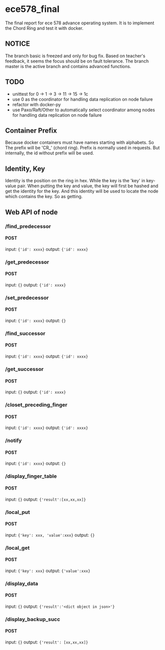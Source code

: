 # ece578_final
The final report for ece 578 advance operating system.
It is to implement the Chord Ring and test it with docker.

## NOTICE
The branch basic is freezed and only for bug fix. Based on teacher's feedback, it seems the focus should be on fault tolerance.
The branch master is the active branch and contains advanced functions.

## TODO
- unittest for 0 -> 1 -> 3 -> 11 -> 15 -> 1c
- use 0 as the coordinator for handling data replication on node failure
- refactor with docker-py
- use Paxo/Raft/Other to automatically select coordinator among nodes for handling data replication on node failure

## Container Prefix
Because docker containers must have names starting with alphabets. So The prefix will be 'CR_' (chord ring).
Prefix is normally used in requests. But internally, the id without prefix will be used.

## Identity, Key
Identity is the position on the ring in hex. While the key is the 'key' in key-value pair.
When putting the key and value, the key will first be hashed and get the identity for the key. And this identity will be used to locate the node which contains the key. So as getting.

## Web API of node
### /find_predecessor
#### POST
input:  `{'id': xxxx}`
output: `{'id': xxxx}`

### /get_predecessor
#### POST
input:  `{}`
output: `{'id': xxxx}`

### /set_predecessor
#### POST
input:  `{'id': xxxx}`
output: `{}`

### /find_successor
#### POST
input:  `{'id': xxxx}`
output: `{'id': xxxx}`

### /get_successor
#### POST
input:  `{}`
output: `{'id': xxxx}`

### /closet_preceding_finger
#### POST
input:  `{'id': xxxx}`
output: `{'id': xxxx}`

### /notify
#### POST
input:  `{'id': xxxx}`
output: `{}`

### /display_finger_table
#### POST
input:  `{}`
output: `{'result':[xx,xx,xx]}`

### /local_put
#### POST
input:  `{'key': xxx, 'value':xxx}`
output: `{}`

### /local_get
#### POST
input:  `{'key': xxx}`
output: `{'value':xxx}`

### /display_data
#### POST
input:  `{}`
output: `{'result':'<dict object in json>'}`

### /display_backup_succ
#### POST
input:  `{}`
output: `{'result': [xx,xx,xx]}`
